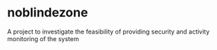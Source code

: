 # noblindezone
A project to investigate the feasibility of providing security and activity monitoring of the system



